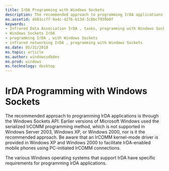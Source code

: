```yaml
---
title: IrDA Programming with Windows Sockets
description: The recommended approach to programming IrDA applications is through the Windows Sockets API.
ms.assetid: d481ccff-9a4c-4276-b13d-3c8bcf939b0f
keywords:
- Infrared Data Association IrDA , tasks, programming with Windows Sockets
- Windows Sockets IrDA
- programming IrDA , with Windows Sockets
- infrared networking IrDA , programming with Windows Sockets
ms.date: 05/31/2018
ms.topic: article
ms.author: windowssdkdev
ms.prod: windows
ms.technology: desktop
---
```


# IrDA Programming with Windows Sockets

The recommended approach to programming IrDA applications is through the Windows Sockets API. Earlier versions of Microsoft Windows used the serialized IrCOMM programming method, which is not supported in Windows Server 2003, Windows XP, or Windows 2000, nor is it the recommended approach. Be aware that an IrCOMM kernel-mode driver is provided in Windows XP and Windows 2000 to facilitate IrDA-enabled mobile phones using PC-initiated IrCOMM connections.

The various Windows operating systems that support IrDA have specific requirements for programming IrDA applications.

 

 




